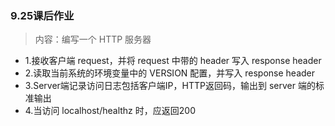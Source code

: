 ### 9.25课后作业
> 内容：编写一个 HTTP 服务器

+ 1.接收客户端 request，并将 request 中带的 header 写入 response header
+ 2.读取当前系统的环境变量中的 VERSION 配置，并写入 response header
+ 3.Server端记录访问日志包括客户端IP，HTTP返回码，输出到 server 端的标准输出
+ 4.当访问 localhost/healthz 时，应返回200
